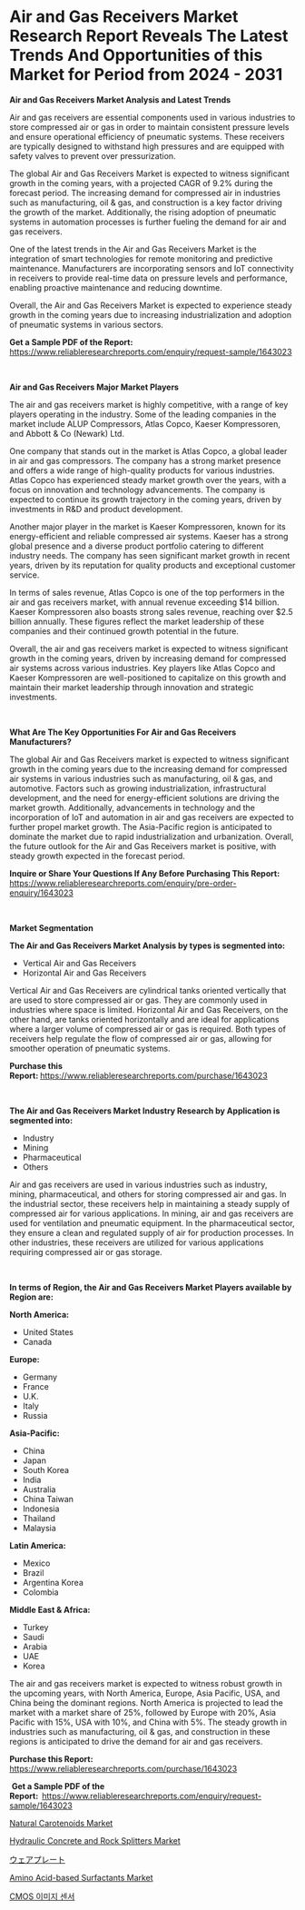 <p><h1>Air and Gas Receivers Market Research Report Reveals The Latest Trends And Opportunities of this Market for Period from 2024 - 2031</h1></p><p><strong>Air and Gas Receivers Market Analysis and Latest Trends</strong></p>
<p><p>Air and gas receivers are essential components used in various industries to store compressed air or gas in order to maintain consistent pressure levels and ensure operational efficiency of pneumatic systems. These receivers are typically designed to withstand high pressures and are equipped with safety valves to prevent over pressurization.</p><p>The global Air and Gas Receivers Market is expected to witness significant growth in the coming years, with a projected CAGR of 9.2% during the forecast period. The increasing demand for compressed air in industries such as manufacturing, oil & gas, and construction is a key factor driving the growth of the market. Additionally, the rising adoption of pneumatic systems in automation processes is further fueling the demand for air and gas receivers.</p><p>One of the latest trends in the Air and Gas Receivers Market is the integration of smart technologies for remote monitoring and predictive maintenance. Manufacturers are incorporating sensors and IoT connectivity in receivers to provide real-time data on pressure levels and performance, enabling proactive maintenance and reducing downtime.</p><p>Overall, the Air and Gas Receivers Market is expected to experience steady growth in the coming years due to increasing industrialization and adoption of pneumatic systems in various sectors.</p></p>
<p><strong>Get a Sample PDF of the Report:&nbsp;</strong> <a href="https://www.reliableresearchreports.com/enquiry/request-sample/1643023">https://www.reliableresearchreports.com/enquiry/request-sample/1643023</a></p>
<p>&nbsp;</p>
<p><strong>Air and Gas Receivers Major Market Players</strong></p>
<p><p>The air and gas receivers market is highly competitive, with a range of key players operating in the industry. Some of the leading companies in the market include ALUP Compressors, Atlas Copco, Kaeser Kompressoren, and Abbott & Co (Newark) Ltd. </p><p>One company that stands out in the market is Atlas Copco, a global leader in air and gas compressors. The company has a strong market presence and offers a wide range of high-quality products for various industries. Atlas Copco has experienced steady market growth over the years, with a focus on innovation and technology advancements. The company is expected to continue its growth trajectory in the coming years, driven by investments in R&D and product development.</p><p>Another major player in the market is Kaeser Kompressoren, known for its energy-efficient and reliable compressed air systems. Kaeser has a strong global presence and a diverse product portfolio catering to different industry needs. The company has seen significant market growth in recent years, driven by its reputation for quality products and exceptional customer service.</p><p>In terms of sales revenue, Atlas Copco is one of the top performers in the air and gas receivers market, with annual revenue exceeding $14 billion. Kaeser Kompressoren also boasts strong sales revenue, reaching over $2.5 billion annually. These figures reflect the market leadership of these companies and their continued growth potential in the future.</p><p>Overall, the air and gas receivers market is expected to witness significant growth in the coming years, driven by increasing demand for compressed air systems across various industries. Key players like Atlas Copco and Kaeser Kompressoren are well-positioned to capitalize on this growth and maintain their market leadership through innovation and strategic investments.</p></p>
<p>&nbsp;</p>
<p><strong>What Are The Key Opportunities For Air and Gas Receivers Manufacturers?</strong></p>
<p><p>The global Air and Gas Receivers market is expected to witness significant growth in the coming years due to the increasing demand for compressed air systems in various industries such as manufacturing, oil & gas, and automotive. Factors such as growing industrialization, infrastructural development, and the need for energy-efficient solutions are driving the market growth. Additionally, advancements in technology and the incorporation of IoT and automation in air and gas receivers are expected to further propel market growth. The Asia-Pacific region is anticipated to dominate the market due to rapid industrialization and urbanization. Overall, the future outlook for the Air and Gas Receivers market is positive, with steady growth expected in the forecast period.</p></p>
<p><strong>Inquire or Share Your Questions If Any Before Purchasing This Report:</strong> <a href="https://www.reliableresearchreports.com/enquiry/pre-order-enquiry/1643023">https://www.reliableresearchreports.com/enquiry/pre-order-enquiry/1643023</a></p>
<p>&nbsp;</p>
<p><strong>Market Segmentation</strong></p>
<p><strong>The Air and Gas Receivers Market Analysis by types is segmented into:</strong></p>
<p><ul><li>Vertical Air and Gas Receivers</li><li>Horizontal Air and Gas Receivers</li></ul></p>
<p><p>Vertical Air and Gas Receivers are cylindrical tanks oriented vertically that are used to store compressed air or gas. They are commonly used in industries where space is limited. Horizontal Air and Gas Receivers, on the other hand, are tanks oriented horizontally and are ideal for applications where a larger volume of compressed air or gas is required. Both types of receivers help regulate the flow of compressed air or gas, allowing for smoother operation of pneumatic systems.</p></p>
<p><strong>Purchase this Report:&nbsp;</strong><a href="https://www.reliableresearchreports.com/purchase/1643023">https://www.reliableresearchreports.com/purchase/1643023</a></p>
<p>&nbsp;</p>
<p><strong>The Air and Gas Receivers Market Industry Research by Application is segmented into:</strong></p>
<p><ul><li>Industry</li><li>Mining</li><li>Pharmaceutical</li><li>Others</li></ul></p>
<p><p>Air and gas receivers are used in various industries such as industry, mining, pharmaceutical, and others for storing compressed air and gas. In the industrial sector, these receivers help in maintaining a steady supply of compressed air for various applications. In mining, air and gas receivers are used for ventilation and pneumatic equipment. In the pharmaceutical sector, they ensure a clean and regulated supply of air for production processes. In other industries, these receivers are utilized for various applications requiring compressed air or gas storage.</p></p>
<p>&nbsp;</p>
<p><strong>In terms of Region, the Air and Gas Receivers Market Players available by Region are:</strong></p>
<p>
    <p> <strong> North America: </strong>
        <ul>
            <li>United States</li>
            <li>Canada</li>
        </ul>
        </p> 
    <p> <strong> Europe: </strong>
        <ul>
            <li>Germany</li>
            <li>France</li>
            <li>U.K.</li>
            <li>Italy</li>
            <li>Russia</li>
        </ul>
        </p> 
    <p> <strong> Asia-Pacific: </strong>
        <ul>
            <li>China</li>
            <li>Japan</li>
            <li>South Korea</li>
            <li>India</li>
            <li>Australia</li>
            <li>China Taiwan</li>
            <li>Indonesia</li>
            <li>Thailand</li>
            <li>Malaysia</li>
        </ul>
        </p> 
    <p> <strong> Latin America: </strong>
        <ul>
            <li>Mexico</li>
            <li>Brazil</li>
            <li>Argentina Korea</li>
            <li>Colombia</li>
        </ul>
        </p> 
    <p> <strong> Middle East & Africa: </strong>
        <ul>
            <li>Turkey</li>
            <li>Saudi</li>
            <li>Arabia</li>
            <li>UAE</li>
            <li>Korea</li>
        </ul>
    </p>
    </p>
<p><p>The air and gas receivers market is expected to witness robust growth in the upcoming years, with North America, Europe, Asia Pacific, USA, and China being the dominant regions. North America is projected to lead the market with a market share of 25%, followed by Europe with 20%, Asia Pacific with 15%, USA with 10%, and China with 5%. The steady growth in industries such as manufacturing, oil & gas, and construction in these regions is anticipated to drive the demand for air and gas receivers.</p></p>
<p><strong>Purchase this Report: </strong><a href="https://www.reliableresearchreports.com/purchase/1643023">https://www.reliableresearchreports.com/purchase/1643023</a></p>
<p>&nbsp;<strong>Get a Sample PDF of the Report:&nbsp;&nbsp;</strong><a href="https://www.reliableresearchreports.com/enquiry/request-sample/1643023">https://www.reliableresearchreports.com/enquiry/request-sample/1643023</a></p>
<p><strong></strong></p>
<p><p><a href="https://view.publitas.com/reportprime-1/global-natural-carotenoids-market-by-types-applications-and-major-players-with-regional-growth-rate-analysis-and-development-situation-from-2024-to-2031/">Natural Carotenoids Market</a></p><p><a href="https://frill-swim-3cd.notion.site/Global-Hydraulic-Concrete-and-Rock-Splitters-Market-by-Types-Applications-and-Major-Players-with--918a530d298941b0a6ad57358680a371">Hydraulic Concrete and Rock Splitters Market</a></p><p><a href="https://medium.com/@ufukkocak157/%E8%80%90%E6%91%A9%E8%80%97%E3%83%97%E3%83%AC%E3%83%BC%E3%83%88%E5%B8%82%E5%A0%B4-%E5%B8%82%E5%A0%B4%E3%82%B7%E3%82%A7%E3%82%A2-%E5%B8%82%E5%A0%B4%E3%83%88%E3%83%AC%E3%83%B3%E3%83%89-%E5%B0%86%E6%9D%A5%E3%81%AE%E6%88%90%E9%95%B7%E3%81%AE%E6%8E%A2%E7%B4%A2-d3d45c012105">ウェアプレート</a></p><p><a href="https://meowing-canidae-761.notion.site/Decoding-the-Amino-Acid-based-Surfactants-Market-A-Deep-Dive-into-the-Latest-Market-Trends-Market--190efdb749b942d0a4695941a0589706">Amino Acid-based Surfactants Market</a></p><p><a href="https://medium.com/@hazelklievgspy6vdcsmu106w/cmos-%EC%9D%B4%EB%AF%B8%EC%A7%80-%EC%84%BC%EC%84%9C-%EC%8B%9C%EC%9E%A5-%EA%B2%BD%EC%9F%81-%EB%B6%84%EC%84%9D-%EC%8B%9C%EC%9E%A5-%ED%8A%B8%EB%A0%8C%EB%93%9C-%EB%B0%8F-2031%EB%85%84%EA%B9%8C%EC%A7%80%EC%9D%98-%EC%98%88%EC%B8%A1-afd87189f6ec">CMOS 이미지 센서</a></p></p>